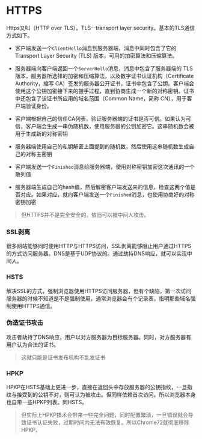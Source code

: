 # HTTPS

Https又叫（HTTP over TLS）。TLS--transport layer security。基本的TLS通信方式如下。

- 客户端发送一个`ClientHello`消息到服务器端，消息中同时包含了它的 Transport Layer Security (TLS) 版本，可用的加密算法和压缩算法。

- 服务器端向客户端返回一个`ServerHello`消息，消息中包含了服务器端的 TLS 版本，服务器所选择的加密和压缩算法，以及数字证书认证机构（Certificate Authority，缩写 CA）签发的服务器公开证书，证书中包含了公钥。客户端会使用这个公钥加密接下来的握手过程，直到协商生成一个新的对称密钥。证书中还包含了该证书所应用的域名范围（Common Name，简称 CN），用于客户端验证身份。

- 客户端根据自己的信任CA列表，验证服务器端的证书是否可信。如果认为可信，客户端会生成一串伪随机数，使用服务器的公钥加密它。这串随机数会被用于生成新的对称密钥

- 服务器端使用自己的私钥解密上面提到的随机数，然后使用这串随机数生成自己的对称主密钥

- 客户端发送一个`Finished`消息给服务器端，使用对称密钥加密这次通讯的一个散列值

- 服务器端生成自己的hash值，然后解密客户端发送来的信息，检查这两个值是否对应。如果对应，就向客户端发送一个`Finished`消息，也使用协商好的对称密钥加密

> 但HTTPS并不是完全安全的，依旧可以被中间人攻击。

### SSL剥离

很多网站能够同时使用HTTP与HTTPS访问，SSL剥离能够阻止用户通过HTTPS的方式访问服务器。DNS是基于UDP协议的。通过劫持DNS响应，就可以实现中间人。

### HSTS

解决SSL的方式，强制浏览器使用HTTPS访问服务器，但有个缺陷，第一次访问服务器的时候不知道是不是强制使用，通常浏览器会有个记录表，指明那些域名强制使用HTTPS通信。

### 伪造证书攻击

攻击者劫持了DNS响应，用户以对方服务器为目标服务器。同时，对方服务器有用户认为合法的证书。

> 这就只能是证书发布机构不乱发证书

### HPKP

HPKP在HSTS基础上更进一步，直接在返回头中存放服务器的公钥指纹，一旦指纹与接受到的公钥不对，则可认为被攻击。但同样依赖首次访问。所以浏览器本身也自带一些HPKP列表。同HSTS。

> 但实际上HPKP技术会带来一些完全问题，同时配置繁琐，一旦错误就会导致证书认证失败，过期时间内无法有效恢复。所以Chrome72就彻底移除HPKP。
